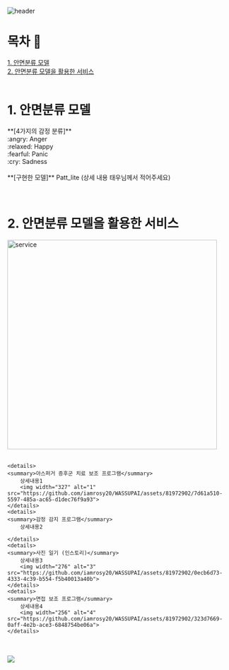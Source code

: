 ![header](https://capsule-render.vercel.app/api?type=slice&color=1478cd&height=225&section=header&animation=fadeIn&text=Step-up%20Project&desc=Member:%20박태우,%20김수현,%20이재익,%20이주완,%20허은영&fontColor=ffffff&fontSize=40&fontAlign=72&fontAlignY=20&descSize=15&descAlign=72&descAlignY=35&rotate=15)

# 목차 :bookmark_tabs:
[1. 안면분류 모델](#1-안면분류-모델)<br>
[2. 안면분류 모델을 활용한 서비스](#2-안면분류-모델을-활용한-서비스)<br><br>

# 1. 안면분류 모델
<div>
	**[4가지의 감정 분류]**<br>
	:angry: Anger<br>
	:relaxed: Happy<br>
	:fearful: Panic<br>
	:cry: Sadness<br><br>
	**[구현한 모델]**
	Patt_lite
	(상세 내용 태우님께서 적어주세요)
</div>
<br><br>

# 2. 안면분류 모델을 활용한 서비스
<div>
	<img width="474" alt="service" src="https://github.com/iamrosy20/WASSUPAI/assets/81972902/7bfeda17-5348-4b05-a2ef-517655d2cf2f"><br><br>

	<details>
	<summary>아스퍼거 증후군 치료 보조 프로그램</summary>
		상세내용1
  		<img width="327" alt="1" src="https://github.com/iamrosy20/WASSUPAI/assets/81972902/7d61a510-5597-485a-ac65-d1dec76f9a93">
	</details>
 	<details>
	<summary>감정 감지 프로그램</summary>
		상세내용2
  		
	</details>
 	<details>
	<summary>사진 일기 (인스토리)</summary>
		상세내용3
  		<img width="276" alt="3" src="https://github.com/iamrosy20/WASSUPAI/assets/81972902/0ecb6d73-4333-4c39-b554-f5b40013a40b">
	</details>
 	<details>
	<summary>면접 보조 프로그램</summary>
		상세내용4
  		<img width="256" alt="4" src="https://github.com/iamrosy20/WASSUPAI/assets/81972902/323d7669-0aff-4e2b-ace3-6848754be06a">
	</details>
</div>
<br><br>

<div>
	<a href="https://www.notion.so/oreumi/2-AI-WASSUP-e67da9b91fcd43dfb05c93344635bae8?pvs=4">
		<img src="https://img.shields.io/badge/Notion-000000?style=flat&logo=Notion&logoColor=white"/>
	</a>
</div>
